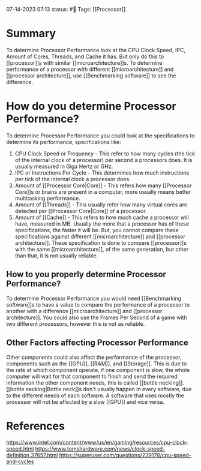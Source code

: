 07-14-2023 07:13
status: #📄 
Tags: [[Processor]]

# Summary 
To determine Processor Performance look at the CPU Clock Speed, IPC, Amount of Cores, Threads, and Cache it has. But only do this to [[processor]]s with similar [[microarchitecture]]s. To determine performance of a processor with different [[microarchitecture]] and [[processor architecture]], use [[Benchmarking software]] to see the difference.

# How do you determine Processor Performance?
To determine Processor Performance you could look at the specifications to determine its performance, specifications like:
1. CPU Clock Speed or Frequency - This refer to how many cycles (the tick of the internal clock of a processor) per second a processors does. It is usually measured in Giga Hertz or GHz.
2. IPC or Instructions Per Cycle - This determines how much instructions per tick of the internal clock a processor does.
3. Amount of [[Processor Core|Core]] - This refers how many [[Processor Core]]s or brains are present in a computer, more usually means better multitasking performance.
4. Amount of [[Threads]] - This usually refer how many virtual cores are detected per [[Processor Core|Core]] of a processor. 
5. Amount of [[Cache]] - This refers to how much cache a processor will have, measured in MB.
Usually the more that a processor has of these specifications, the faster it will be. But, you cannot compare these specifications against different [[microarchitecture]] and [[processor architecture]]. These specification is done to compare [[processor]]s with the same [[microarchitecture]], of the same generation, but other than that, it is not usually reliable.

## How to you properly determine Processor Performance?
To determine Processor Performance you would need [[Benchmarking software]]s to have a value to compare the performance of a processor to another with a difference [[microarchitecture]] and [[processor architecture]]. You could also use the Frames Per Second of a game with two different processors, however this is not as reliable. 

## Other Factors affecting Processor Performance
Other components could also affect the performance of the processor, components such as the [[GPU]], [[RAM]], and [[Storage]]. This is due to the rate at which component operate, if one component is slow, the whole computer will wait for that component to finish and send the required information the other component needs, this is called [[bottle necking]]. [[bottle necking|Bottle neck]]s don't usually happen in every software, due to the different needs of each software. A software that uses mostly the processor will not be affected by a slow [[GPU]] and vice versa. 

# References
https://www.intel.com/content/www/us/en/gaming/resources/cpu-clock-speed.html
https://www.tomshardware.com/news/clock-speed-definition,37657.html
https://superuser.com/questions/239178/cpu-speed-and-cycles